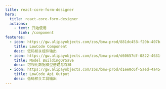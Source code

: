 ```yaml
---
title: react-core-form-designer
hero:
  title: react-core-form-designer
  actions:
    - text: 开始使用
      link: /component
features:
  - icon: https://gw.alipayobjects.com/zos/bmw-prod/881dc458-f20b-407b-947a-95104b5ec82b/k79dm8ih_w144_h144.png
    title: LowCode Component
    desc: 低码相关组件输出
  - icon: https://gw.alipayobjects.com/zos/bmw-prod/d60657df-0822-4631-9d7c-e7a869c2f21c/k79dmz3q_w126_h126.png
    title: Model BuildingOrSave
    desc: 可视化数据模型搭建与存储
  - icon: https://gw.alipayobjects.com/zos/bmw-prod/d1ee0c6f-5aed-4a45-a507-339a4bfe076c/k7bjsocq_w144_h144.png
    title: LowCode Api Output
    desc: 低码相关工具输出
---
```

